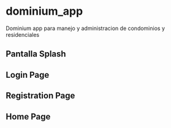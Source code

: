 # dominium_app

Dominium app para manejo y administracion de condominios y residenciales

## Pantalla Splash

## Login Page

## Registration Page

## Home Page
